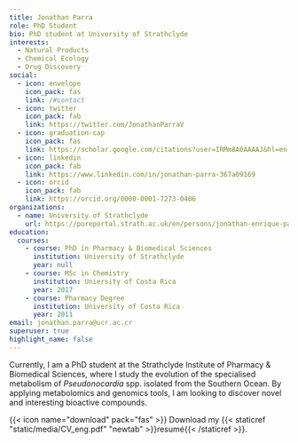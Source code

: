 ```yaml
---
title: Jonathan Parra
role: PhD Student
bio: PhD student at University of Strathclyde
interests:
  - Natural Products
  - Chemical Ecology
  - Drug Discovery
social:
  - icon: envelope
    icon_pack: fas
    link: /#contact
  - icon: twitter
    icon_pack: fab
    link: https://twitter.com/JonathanParraV
  - icon: graduation-cap
    icon_pack: fas
    link: https://scholar.google.com/citations?user=IRMm8A0AAAAJ&hl=en
  - icon: linkedin
    icon_pack: fab
    link: https://www.linkedin.com/in/jonathan-parra-367a09169
  - icon: orcid
    icon_pack: fab
    link: https://orcid.org/0000-0001-7273-0406
organizations:
  - name: University of Strathclyde
    url: https://pureportal.strath.ac.uk/en/persons/jonathan-enrique-parra-villalobos
education:
  courses:
    - course: PhD in Pharmacy & Biomedical Sciences
      institution: University of Strathclyde
      year: null
    - course: MSc in Chemistry
      institution: Uniersity of Costa Rica
      year: 2017
    - course: Pharmacy Degree
      institution: University of Costa Rica
      year: 2011
email: jonathan.parra@ucr.ac.cr
superuser: true
highlight_name: false
---
```

Currently, I am a PhD student at the Strathclyde Institute of Pharmacy & Biomedical Sciences, where I study the evolution of the specialised metabolism of *Pseudonocardia* spp. isolated from the Southern Ocean. By applying metabolomics and genomics tools, I am looking to discover novel and interesting bioactive compounds. 

{{< icon name="download" pack="fas" >}} Download my {{< staticref "static/media/CV_eng.pdf" "newtab" >}}resumé{{< /staticref >}}.